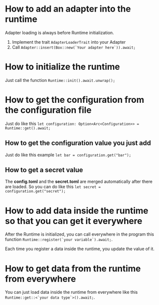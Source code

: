 # How to add an adapter into the runtime

Adapter loading is always before Runtime initialization.

1. Implement the trait ``` AdapterLoaderTrait ``` into your Adapter
2. Call ``` Adapter::insert(Box::new(`Your adapter here`)).await; ```

# How to initialize the runtime

Just call the function ``` Runtime::init().await.unwrap(); ```

# How to get the configuration from the configuration file

Just do like this ``` let configuration: Option<Arc<Configuration>> = Runtime::get().await; ```

## How to get the configuration value you just add

Just do like this example ``` let bar = configuration.get("bar"); ```

## How to get a secret value

The **config.toml** and the **secret.toml** are merged automatically after there are loaded. So you can do like this ``` let secret = configuration.get("secret"); ```

# How to add data inside the runtime so that you can get it everywhere

After the Runtime is initialized, you can call everywhere in the program this function ``` Runtime::register(`your variable`).await; ```.

Each time you register a data inside the runtime, you update the value of it.

# How to get data from the runtime from everywhere

You can just load data inside the runtime from everywhere like this ``` Runtime::get::<`your data type`>().await; ```.
